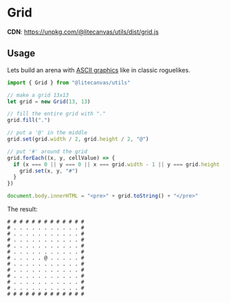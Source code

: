 # Grid

**CDN**: https://unpkg.com/@litecanvas/utils/dist/grid.js

## Usage

Lets build an arena with [ASCII graphics](https://en.wikipedia.org/wiki/ASCII_art) like in classic roguelikes.

```js
import { Grid } from "@litecanvas/utils"

// make a grid 13x13
let grid = new Grid(13, 13)

// fill the entire grid with "."
grid.fill(".")

// put a '@' in the middle
grid.set(grid.width / 2, grid.height / 2, "@")

// put '#' around the grid
grid.forEach((x, y, cellValue) => {
  if (x === 0 || y === 0 || x === grid.width - 1 || y === grid.height - 1) {
    grid.set(x, y, "#")
  }
})

document.body.innerHTML = "<pre>" + grid.toString() + "</pre>"
```

The result:

```
# # # # # # # # # # # # #
# . . . . . . . . . . . #
# . . . . . . . . . . . #
# . . . . . . . . . . . #
# . . . . . . . . . . . #
# . . . . . . . . . . . #
# . . . . . @ . . . . . #
# . . . . . . . . . . . #
# . . . . . . . . . . . #
# . . . . . . . . . . . #
# . . . . . . . . . . . #
# . . . . . . . . . . . #
# # # # # # # # # # # # #
```
